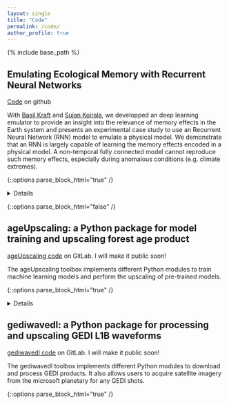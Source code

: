 ```yaml
---
layout: single
title: "Code"
permalink: /code/
author_profile: true
---
```


{% include base_path %}

## Emulating Ecological Memory with Recurrent Neural Networks

[Code](https://github.com/bask0/dl4es_ch18) on github

With [Basil Kraft](https://scholar.google.de/citations?user=SsP9UzQAAAAJ&hl=en) and [Sujan Koirala](https://www.bgc-jena.mpg.de/person/skoirala/4680511), we developped an deep learning emulator to provide an insight into the relevance of memory effects in the Earth system and presents an experimental case study to use an Recurrent Neural Network (RNN) model to emulate a physical model. We demonstrate that an RNN is largely capable of learning the memory effects encoded in a physical model. A non-temporal fully connected model cannot reproduce such memory effects, especially during anomalous conditions (e.g. climate extremes).

{::options parse_block_html="true" /}
<details>

If using this code, please cite: **Emulating Ecological Memory with Recurrent Neural Networks** _B. Kraft, S. Besnard, S. Koirala_ [Deep Learning for the Earth Sciences: A Comprehensive Approach to Remote Sensing, Climate Science and Geosciences](https://doi.org/10.1002/9781119646181.ch18), Nov. 2019.

```
@incollection{Kraft2021emulating,
    title = {Emulating Ecological Memory with Recurrent Neural Networks},
    booktitle = {Deep Learning for the Earth Sciences: A Comprehensive Approach to Remote Sensing, Climate Science and Geosciences},
    author = {Kraft, Basil and Besnard, Simon and Koirala, Sujan},
    editor = {Camps-Valls, Gustau and Tuia, Devis and Zhu, Xiao Xiang and Reichstein, Markus},
    edition = {1st edition},
    publisher = {{Wiley \& Sons}},
    isbn = {978-1-119-64614-3},
    Year = {2021}
}
```

</details>

{::options parse_block_html="false" /}

## ageUpscaling: a Python package for model training and upscaling forest age product

[ageUpscaling code](https://git.gfz-potsdam.de/global-land-monitoring/forest-age-upscale) on GitLab. I will make it public soon!

The ageUpscaling toolbox implements different Python modules to train machine learning models and perform the upscaling of pre-trained models.

{::options parse_block_html="true" /}

<details>
 It allows to generate global forest age map. It can be easily adapted to new datasets and new set of models can be plugged-in.
</details>

## gediwavedl: a Python package for processing and upscaling GEDI L1B waveforms

[gediwavedl code](https://git.gfz-potsdam.de/global-land-monitoring/gedi-lidar-waveform) on GitLab. I will make it public soon!

The gediwavedl toolbox implements different Python modules to download and process GEDI products. It also allows users to acquire satellite imagery from the microsoft planetary for any GEDI shots.

{::options parse_block_html="true" /}






